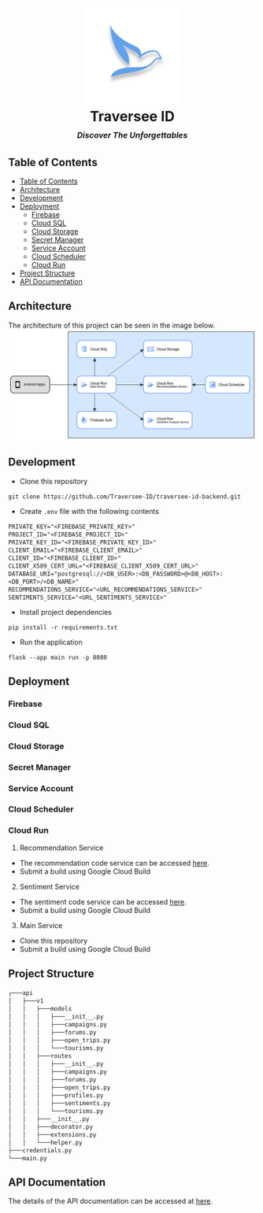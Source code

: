 <h1 align="center">
  <br>
    <img src="assets/traversee-logo.png" alt="Traversee" width="200">
  <br>
    Traversee ID
  <br>
    <small style="font-size: 16px"><em>Discover The Unforgettables</em></small>
</h1>

## Table of Contents
- [Table of Contents](#table-of-contents)
- [Architecture](#architecture)
- [Development](#development)
- [Deployment](#deployment)
  - [Firebase](#firebase)
  - [Cloud SQL](#cloud-sql)
  - [Cloud Storage](#cloud-storage)
  - [Secret Manager](#secret-manager)
  - [Service Account](#service-account)
  - [Cloud Scheduler](#cloud-scheduler)
  - [Cloud Run](#cloud-run)
- [Project Structure](#project-structure)
- [API Documentation](#api-documentations)

## Architecture
The architecture of this project can be seen in the image below.
![Architecture](assets/architecture.png)

## Development
- Clone this repository
```
git clone https://github.com/Traversee-ID/traversee-id-backend.git
```
- Create `.env` file with the following contents
```
PRIVATE_KEY="<FIREBASE_PRIVATE_KEY>"
PROJECT_ID="<FIREBASE_PROJECT_ID>"
PRIVATE_KEY_ID="<FIREBASE_PRIVATE_KEY_ID>"
CLIENT_EMAIL="<FIREBASE_CLIENT_EMAIL>"
CLIENT_ID="<FIREBASE_CLIENT_ID>"
CLIENT_X509_CERT_URL="<FIREBASE_CLIENT_X509_CERT_URL>"
DATABASE_URI="postgresql://<DB_USER>:<DB_PASSWORD>@<DB_HOST>:<DB_PORT>/<DB_NAME>"
RECOMMENDATIONS_SERVICE="<URL_RECOMMENDATIONS_SERVICE>"
SENTIMENTS_SERVICE="<URL_SENTIMENTS_SERVICE>"
```
- Install project dependencies
```
pip install -r requirements.txt
```
- Run the application
```
flask --app main run -p 8080
```

## Deployment
### Firebase

### Cloud SQL

### Cloud Storage

### Secret Manager

### Service Account

### Cloud Scheduler

### Cloud Run
1. Recommendation Service
- The recommendation code service can be accessed [here](https://github.com/Traversee-ID/traversee-id-machine-learning/tree/main/recommendations/service).
- Submit a build using Google Cloud Build

2. Sentiment Service
- The sentiment code service can be accessed [here](https://github.com/Traversee-ID/traversee-id-machine-learning/tree/main/sentiment_analysis/service).
- Submit a build using Google Cloud Build

3. Main Service
- Clone this repository
- Submit a build using Google Cloud Build

## Project Structure
```
┌───api
│   ├───v1
│   │   ├───models
│   │   │   ├───__init__.py
│   │   │   ├───campaigns.py
│   │   │   ├───forums.py
│   │   │   ├───open_trips.py
│   │   │   └───tourisms.py
│   │   ├───routes
│   │   │   ├───__init__.py
│   │   │   ├───campaigns.py
│   │   │   ├───forums.py
│   │   │   ├───open_trips.py
│   │   │   ├───profiles.py
│   │   │   ├───sentiments.py
│   │   │   └───tourisms.py
│   │   ├───__init__.py
│   │   ├───decorator.py
│   │   ├───extensions.py
│   │   └───helper.py
├───credentials.py
└───main.py
```

## API Documentation
The details of the API documentation can be accessed at [here](https://documenter.getpostman.com/view/2s93sc4spc).